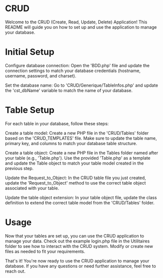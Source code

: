 # CRUD

Welcome to the CRUD (Create, Read, Update, Delete) Application! This README will guide you on how to set up and use the application to manage your database.

# Initial Setup
Configure database connection: Open the 'BDD.php' file and update the connection settings to match your database credentials (hostname, username, password, and charset).

Set the database name: Go to 'CRUD/Generique/TableInfos.php' and update the 'cst_dbName' variable to match the name of your database.

# Table Setup
For each table in your database, follow these steps:

Create a table model: Create a new PHP file in the 'CRUD/Tables' folder based on the 'CRUD_TEMPLATES' file. Make sure to update the table name, primary key, and columns to match your database table structure.

Create a table object: Create a new PHP file in the Tables folder named after your table (e.g., 'Table.php'). Use the provided 'Table.php' as a template and update the Table object to match your table model created in the previous step.

Update the Request_to_Object: In the CRUD table file you just created, update the 'Request_to_Object' method to use the correct table object associated with your table.

Update the table object extension: In your table object file, update the class definition to extend the correct table model from the 'CRUD/Tables' folder.

# Usage
Now that your tables are set up, you can use the CRUD application to manage your data. Check out the example login.php file in the Utilitaires folder to see how to interact with the CRUD system. Modify or create new files as needed to fit your requirements.

That's it! You're now ready to use the CRUD application to manage your database. If you have any questions or need further assistance, feel free to reach out.
